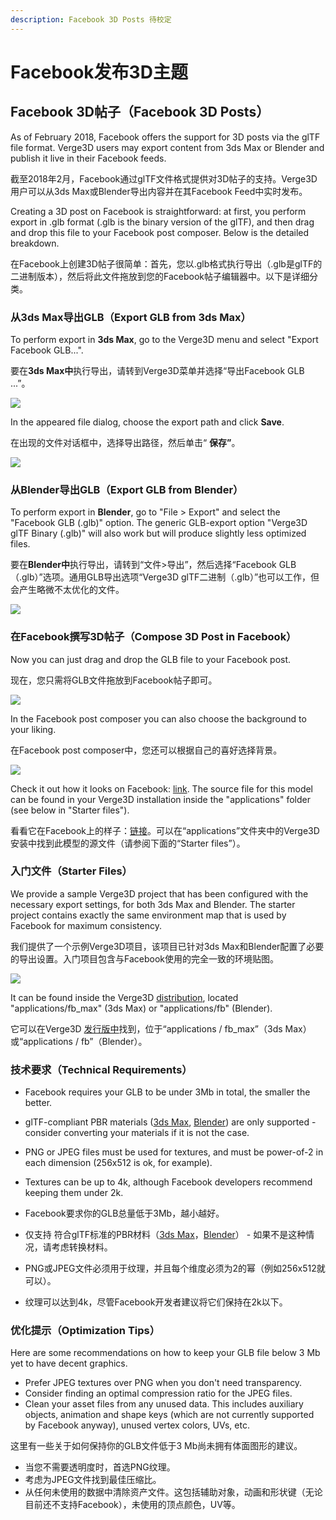 ```yaml
---
description: Facebook 3D Posts 待校定
---
```


# Facebook发布3D主题



## Facebook 3D帖子（Facebook 3D Posts）

As of February 2018, Facebook offers the support for 3D posts via the glTF file format. Verge3D users may export content from 3ds Max or Blender and publish it live in their Facebook feeds.

截至2018年2月，Facebook通过glTF文件格式提供对3D帖子的支持。Verge3D用户可以从3ds Max或Blender导出内容并在其Facebook Feed中实时发布。

Creating a 3D post on Facebook is straightforward: at first, you perform export in .glb format \(.glb is the binary version of the glTF\), and then drag and drop this file to your Facebook post composer. Below is the detailed breakdown.

在Facebook上创建3D帖子很简单：首先，您以.glb格式执行导出（.glb是glTF的二进制版本），然后将此文件拖放到您的Facebook帖子编辑器中。以下是详细分类。

### 从3ds Max导出GLB（Export GLB from 3ds Max）

To perform export in **3ds Max**, go to the Verge3D menu and select "Export Facebook GLB...".

要在**3ds Max中**执行导出，请转到Verge3D菜单并选择“导出Facebook GLB ...”。

![](https://www.soft8soft.com/docs/files/facebook-3d-posts/export-glb-max1.jpg)

In the appeared file dialog, choose the export path and click **Save**.

在出现的文件对话框中，选择导出路径，然后单击“ **保存”**。

![](https://www.soft8soft.com/docs/files/facebook-3d-posts/export-glb-max2.jpg)

### 从Blender导出GLB（Export GLB from Blender）

To perform export in **Blender**, go to "File &gt; Export" and select the "Facebook GLB \(.glb\)" option. The generic GLB-export option "Verge3D glTF Binary \(.glb\)" will also work but will produce slightly less optimized files.

要在**Blender中**执行导出，请转到“文件&gt;导出”，然后选择“Facebook GLB（.glb）”选项。通用GLB导出选项“Verge3D glTF二进制（.glb）”也可以工作，但会产生略微不太优化的文件。

![](https://www.soft8soft.com/docs/files/facebook-3d-posts/export-glb-blender.png)

### 在Facebook撰写3D帖子（Compose 3D Post in Facebook）

Now you can just drag and drop the GLB file to your Facebook post.

现在，您只需将GLB文件拖放到Facebook帖子即可。

![](https://www.soft8soft.com/docs/files/facebook-3d-posts/post-fb.png)

In the Facebook post composer you can also choose the background to your liking.

在Facebook post composer中，您还可以根据自己的喜好选择背景。

![](https://www.soft8soft.com/docs/files/facebook-3d-posts/3d-post-example.png)

Check it out how it looks on Facebook: [link](https://www.facebook.com/soft8soft/posts/2003080113280076). The source file for this model can be found in your Verge3D installation inside the "applications" folder \(see below in "Starter files"\).

看看它在Facebook上的样子：[链接](https://www.facebook.com/soft8soft/posts/2003080113280076)。可以在“applications”文件夹中的Verge3D安装中找到此模型的源文件（请参阅下面的“Starter files”）。

### 入门文件（Starter Files）

We provide a sample Verge3D project that has been configured with the necessary export settings, for both 3ds Max and Blender. The starter project contains exactly the same environment map that is used by Facebook for maximum consistency.

我们提供了一个示例Verge3D项目，该项目已针对3​​ds Max和Blender配置了必要的导出设置。入门项目包含与Facebook使用的完全一致的环境贴图。

![](https://www.soft8soft.com/docs/files/facebook-3d-posts/facebook-ready-asset-file-blender.jpg)

It can be found inside the Verge3D [distribution](https://www.soft8soft.com/get-verge3d/), located "applications/fb\_max" \(3ds Max\) or "applications/fb" \(Blender\).

它可以在Verge3D [发行版中](https://www.soft8soft.com/get-verge3d/)找到，位于“applications / fb\_max”（3ds Max）或“applications / fb”（Blender）。

### 技术要求（Technical Requirements）

* Facebook requires your GLB to be under 3Mb in total, the smaller the better.
* glTF-compliant PBR materials \([3ds Max](https://www.soft8soft.com/docs/manual/en/introduction/Physical-material.html), [Blender](https://www.soft8soft.com/docs/manual/en/introduction/Physical-material-Blender.html)\) are only supported - consider converting your materials if it is not the case.
* PNG or JPEG files must be used for textures, and must be power-of-2 in each dimension \(256x512 is ok, for example\).
* Textures can be up to 4k, although Facebook developers recommend keeping them under 2k.



* Facebook要求你的GLB总量低于3Mb，越小越好。
* 仅支持 符合glTF标准的PBR材料（[3ds Max](https://www.soft8soft.com/docs/manual/en/introduction/Physical-material.html)，[Blender](https://www.soft8soft.com/docs/manual/en/introduction/Physical-material-Blender.html)） - 如果不是这种情况，请考虑转换材料。
* PNG或JPEG文件必须用于纹理，并且每个维度必须为2的幂（例如256x512就可以）。
* 纹理可以达到4k，尽管Facebook开发者建议将它们保持在2k以下。

### 优化提示（Optimization Tips）

Here are some recommendations on how to keep your GLB file below 3 Mb yet to have decent graphics.

* Prefer JPEG textures over PNG when you don't need transparency.
* Consider finding an optimal compression ratio for the JPEG files.
* Clean your asset files from any unused data. This includes auxiliary objects, animation and shape keys \(which are not currently supported by Facebook anyway\), unused vertex colors, UVs, etc.



这里有一些关于如何保持你的GLB文件低于3 Mb尚未拥有体面图形的建议。

* 当您不需要透明度时，首选PNG纹理。
* 考虑为JPEG文件找到最佳压缩比。
* 从任何未使用的数据中清除资产文件。这包括辅助对象，动画和形状键（无论目前还不支持Facebook），未使用的顶点颜色，UV等。

